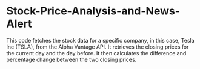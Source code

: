 # Stock-Price-Analysis-and-News-Alert
This code fetches the stock data for a specific company, in this case, Tesla Inc (TSLA), from the Alpha Vantage API. It retrieves the closing prices for the current day and the day before. It then calculates the difference and percentage change between the two closing prices.
